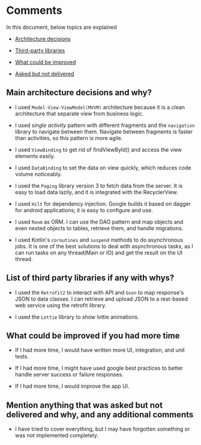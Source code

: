 # Comments 
In this document, below topics are explained

* [Architecture decisions](#main-architecture-decisions-and-why?)

* [Third-party libraries](#list-of-third-party-libraries-if-any-with-whys?)

* [What could be improved](#What-could-be-improved-if-you-had-more-time)
  
* [Asked but not delivered](#mention-anything-that-was-asked-but-not-delivered-and-why,-and-any-additional-comments)


## Main architecture decisions and why?

* I used `Model-View-ViewModel(MVVM)` architecture because it is a clean architecture that separate view from business logic.

* I used _single activity_ pattern with different fragments and the `navigation` library to navigate between them. Navigate between fragments is faster than activities, so this pattern is more agile. 

* I used `ViewBinding` to get rid of findViewById() and access the view elements easily.

* I used `DataBinding` to set the data on view quickly, which reduces code volume noticeably.

* I used the `Paging`  library version 3 to fetch data from the server. It is easy to load data lazily, and it is integrated with the RecyclerView.

* I used `Hilt` for dependency injection. Google builds it based on dagger for android applications; it is easy to configure and use.

* I used `Room` as ORM. I can use the DAO pattern and map objects and even nested objects to tables, retrieve them, and handle migrations.

* I used Kotlin's `coroutines` and `suspend` methods to do asynchronous jobs. It is one of the best solutions to deal with asynchronous tasks, as I can run tasks on any thread(Main or IO) and get the result on the UI thread.

## List of third party libraries if any with whys?

* I used the `Retrofit2` to interact with API and `Gson` to map response's JSON to data classes. I can retrieve and upload JSON to a rest-based web service using the retrofit library.

* I used the `Lottie` library to show lottie animations.

## What could be improved if you had more time

* If I had more time, I would have written more UI, integration, and unit tests.

* If I had more time, I might have used google best practices to better handle server success or failure responses.

* If I had more time, I would improve the app UI.

## Mention anything that was asked but not delivered and why, and any additional comments

* I have tried to cover everything, but I may have forgotten something or was not implemented completely. 